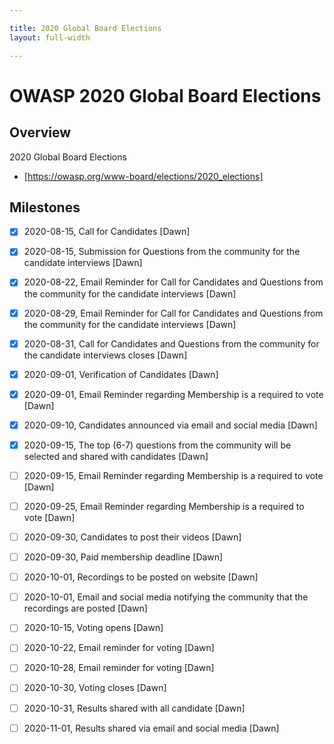 ```yaml
---

title: 2020 Global Board Elections
layout: full-width

---
```


# OWASP 2020 Global Board Elections 

## Overview

2020 Global Board Elections 

* [https://owasp.org/www-board/elections/2020_elections]

## Milestones

* [X] 2020-08-15, Call for Candidates  [Dawn]
* [X] 2020-08-15, Submission for Questions from the community for the candidate interviews  [Dawn]
* [X] 2020-08-22, Email Reminder for Call for Candidates and Questions from the community for the candidate interviews  [Dawn]
* [X] 2020-08-29, Email Reminder for Call for Candidates and Questions from the community for the candidate interviews  [Dawn]
* [X] 2020-08-31, Call for Candidates and Questions from the community for the candidate interviews closes  [Dawn]
* [X] 2020-09-01, Verification of Candidates  [Dawn]
* [X] 2020-09-01, Email Reminder regarding Membership is a required to vote  [Dawn]
* [X] 2020-09-10, Candidates announced via email and social media  [Dawn]
* [X] 2020-09-15, The top (6-7) questions from the community will be selected and shared with candidates  [Dawn]
* [ ] 2020-09-15, Email Reminder regarding Membership is a required to vote  [Dawn]
* [ ] 2020-09-25, Email Reminder regarding Membership is a required to vote [Dawn]
* [ ] 2020-09-30, Candidates to post their videos [Dawn]
* [ ] 2020-09-30, Paid membership deadline [Dawn]
* [ ] 2020-10-01, Recordings to be posted on website  [Dawn]
* [ ] 2020-10-01, Email and social media notifying the community that the recordings are posted  [Dawn]
* [ ] 2020-10-15, Voting opens  [Dawn]
* [ ] 2020-10-22, Email reminder for voting  [Dawn]
* [ ] 2020-10-28, Email reminder for voting  [Dawn]
* [ ] 2020-10-30, Voting closes  [Dawn]
* [ ] 2020-10-31, Results shared with all candidate  [Dawn]
* [ ] 2020-11-01, Results shared via email and social media  [Dawn]



